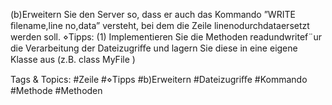 (b)Erweitern Sie den Server so, dass er auch das Kommando ”WRITE ﬁlename,line no,data”
versteht, bei dem die Zeile linenodurchdataersetzt werden soll.
⋄Tipps:
(1) Implementieren Sie die Methoden readundwritef¨ur die Verarbeitung der Dateizugriﬀe und lagern
Sie diese in eine eigene Klasse aus (z.B. class MyFile )

   Tags & Topics:
   #Zeile
   #⋄Tipps
   #b)Erweitern
   #Dateizugriﬀe
   #Kommando
   #Methode
   #Methoden